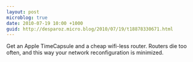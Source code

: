 ```yaml
---
layout: post
microblog: true
date: 2010-07-19 10:00 +1000
guid: http://desparoz.micro.blog/2010/07/19/t18878330671.html
---
```

Get an Apple TimeCapsule and a cheap wifi-less router. Routers die too often, and this way your network reconfiguration is minimized.
